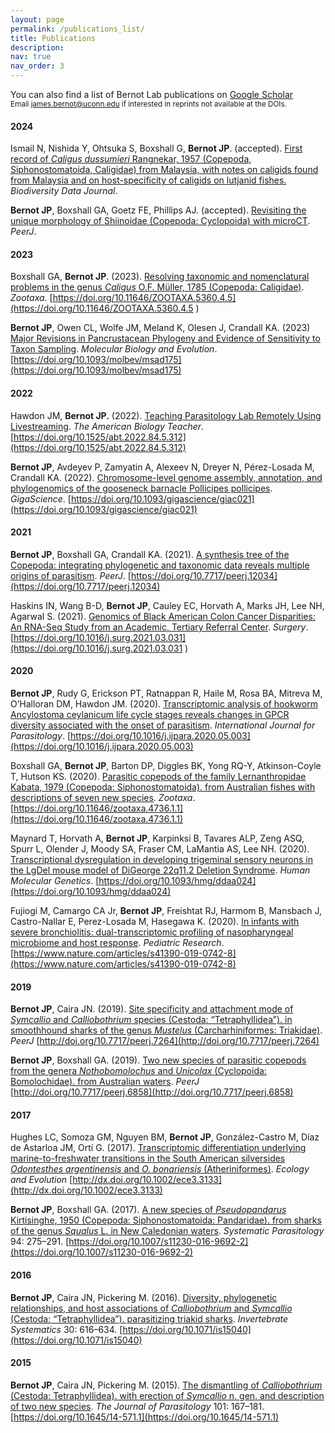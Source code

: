 ```yaml
---
layout: page
permalink: /publications_list/
title: Publications
description:
nav: true
nav_order: 3
---
```


You can also find a list of Bernot Lab publications on [Google Scholar](https://scholar.google.com/citations?user=9sa6KNwAAAAJ&hl=en&oi=ao)<br>
<sup>Email james.bernot@uconn.edu if interested in reprints not available at the DOIs.</sup>


#### 2024

Ismail N, Nishida Y, Ohtsuka S, Boxshall G, <b>Bernot JP</b>. (accepted). <u>First record of <i>Caligus dussumieri</i> Rangnekar, 1957 (Copepoda, Siphonostomatoida, Caligidae) from Malaysia, with notes on caligids found from Malaysia and on host-specificity of caligids on lutjanid fishes.</u> <i>Biodiversity Data Journal</i>.

<b>Bernot JP</b>, Boxshall GA, Goetz FE, Phillips AJ. (accepted). <u>Revisiting the unique morphology of Shiinoidae (Copepoda: Cyclopoida) with microCT</u>. <i>PeerJ</i>.

#### 2023

Boxshall GA, <b>Bernot JP</b>. (2023). <u>Resolving taxonomic and nomenclatural problems in the genus <i>Caligus</i> O.F. Müller, 1785 (Copepoda: Caligidae)</u>. <i>Zootaxa</i>. [https://doi.org/10.11646/ZOOTAXA.5360.4.5](https://doi.org/10.11646/ZOOTAXA.5360.4.5
)

<b>Bernot JP</b>, Owen CL, Wolfe JM, Meland K, Olesen J, Crandall KA. (2023) <u>Major Revisions in Pancrustacean Phylogeny and Evidence of Sensitivity to Taxon Sampling</u>. <i>Molecular Biology and Evolution</i>. [https://doi.org/10.1093/molbev/msad175](https://doi.org/10.1093/molbev/msad175)

#### 2022
Hawdon JM, <b>Bernot JP.</b> (2022). <u>Teaching Parasitology Lab Remotely Using Livestreaming</u>. <i>The American Biology Teacher</i>. [https://doi.org/10.1525/abt.2022.84.5.312](https://doi.org/10.1525/abt.2022.84.5.312)


<b>Bernot JP</b>, Avdeyev P, Zamyatin A, Alexeev N, Dreyer N, Pérez-Losada M, Crandall KA. (2022). <u>Chromosome-level genome assembly, annotation, and phylogenomics of the gooseneck barnacle Pollicipes pollicipes</u>. <i>GigaScience</i>. [https://doi.org/10.1093/gigascience/giac021](https://doi.org/10.1093/gigascience/giac021)


#### 2021
<b>Bernot JP</b>, Boxshall GA, Crandall KA. (2021). <u>A synthesis tree of the Copepoda: integrating phylogenetic and taxonomic data reveals multiple origins of parasitism</u>. <i>PeerJ</i>. [https://doi.org/10.7717/peerj.12034](https://doi.org/10.7717/peerj.12034)

Haskins IN, Wang B-D, <b>Bernot JP</b>, Cauley EC, Horvath A, Marks JH, Lee NH, Agarwal S. (2021). <u>Genomics of Black American Colon Cancer Disparities: An RNA-Seq Study from an Academic, Tertiary Referral Center</u>. <i>Surgery</i>. [https://doi.org/10.1016/j.surg.2021.03.031](https://doi.org/10.1016/j.surg.2021.03.031
)

#### 2020

<b>Bernot JP</b>, Rudy G, Erickson PT, Ratnappan R, Haile M, Rosa BA, Mitreva M, O’Halloran DM, Hawdon JM. (2020). <u>Transcriptomic analysis of hookworm Ancylostoma ceylanicum life cycle stages reveals changes in GPCR diversity associated with the onset of parasitism</u>. <i>International Journal for Parasitology</i>. [https://doi.org/10.1016/j.ijpara.2020.05.003](https://doi.org/10.1016/j.ijpara.2020.05.003)

Boxshall GA, <b>Bernot JP</b>, Barton DP, Diggles BK, Yong RQ-Y, Atkinson-Coyle T, Hutson KS. (2020). <u>Parasitic copepods of the family Lernanthropidae Kabata, 1979 (Copepoda: Siphonostomatoida). from Australian fishes with descriptions of seven new species</u>. <i>Zootaxa</i>. [https://doi.org/10.11646/zootaxa.4736.1.1](https://doi.org/10.11646/zootaxa.4736.1.1)

Maynard T, Horvath A, <b>Bernot JP</b>, Karpinksi B, Tavares ALP, Zeng ASQ, Spurr L, Olender J, Moody SA, Fraser CM, LaMantia AS, Lee NH. (2020). <u>Transcriptional dysregulation in developing trigeminal sensory neurons in the LgDel mouse model of DiGeorge 22q11.2 Deletion Syndrome</u>. <i>Human Molecular Genetics</i>. [https://doi.org/10.1093/hmg/ddaa024](https://doi.org/10.1093/hmg/ddaa024)

Fujiogi M, Camargo CA Jr, <b>Bernot JP</b>, Freishtat RJ, Harmom B, Mansbach J, Castro-Nallar E, Perez-Losada M, Hasegawa K. (2020). <u>In infants with severe bronchiolitis: dual-transcriptomic profiling of nasopharyngeal microbiome and host response</u>. <i>Pediatric Research</i>. [https://www.nature.com/articles/s41390-019-0742-8](https://www.nature.com/articles/s41390-019-0742-8)

#### 2019

<b>Bernot JP</b>, Caira JN. (2019). <u>Site specificity and attachment mode of <i>Symcallio</i> and <i>Calliobothrium</i> species (Cestoda: “Tetraphyllidea”). in smoothhound sharks of the genus <i>Mustelus</i> (Carcharhiniformes: Triakidae)</u>. <i>PeerJ</i> [http://doi.org/10.7717/peerj.7264](http://doi.org/10.7717/peerj.7264)

<b>Bernot JP</b>, Boxshall GA. (2019). <u>Two new species of parasitic copepods from the genera <i>Nothobomolochus</i> and <i>Unicolax</i> (Cyclopoida: Bomolochidae).  from Australian waters</u>. <i>PeerJ</i> [http://doi.org/10.7717/peerj.6858](http://doi.org/10.7717/peerj.6858)

#### 2017

Hughes LC, Somoza GM, Nguyen BM, <b>Bernot JP</b>, González-Castro M, Díaz de Astarloa JM, Ortí G. (2017). <u>Transcriptomic differentiation underlying marine-to-freshwater transitions in the South American silversides <i>Odontesthes argentinensis</i> and <i>O. bonariensis</i> (Atheriniformes)</u>. <i>Ecology and Evolution</i> [http://dx.doi.org/10.1002/ece3.3133](http://dx.doi.org/10.1002/ece3.3133)

<b>Bernot JP</b>, Boxshall GA. (2017). <u>A new species of <i>Pseudopandarus</i> Kirtisinghe, 1950 (Copepoda: Siphonostomatoida: Pandaridae). from sharks of the genus <i>Squalus</i> L. in New Caledonian waters</u>. <i>Systematic Parasitology</i> 94: 275–291. [https://doi.org/10.1007/s11230-016-9692-2](https://doi.org/10.1007/s11230-016-9692-2)

#### 2016

<b>Bernot JP</b>, Caira JN, Pickering M. (2016). <u>Diversity, phylogenetic relationships, and host associations of <i>Calliobothrium</i> and <i>Symcallio</i> (Cestoda: “Tetraphyllidea”). parasitizing triakid sharks</u>. <i>Invertebrate Systematics</i> 30: 616–634. [https://doi.org/10.1071/is15040](https://doi.org/10.1071/is15040)

#### 2015
<b>Bernot JP</b>, Caira JN, Pickering M. (2015). <u>The dismantling of <i>Calliobothrium</i> (Cestoda: Tetraphyllidea). with erection of <i>Symcallio</i> n. gen. and description of two new species</u>. <i>The Journal of Parasitology</i> 101: 167–181. [https://doi.org/10.1645/14-571.1](https://doi.org/10.1645/14-571.1)


